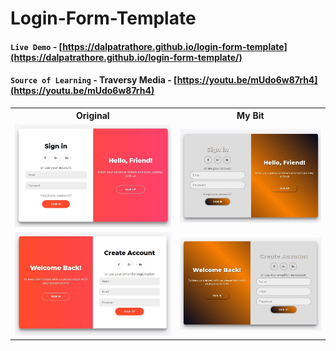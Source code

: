 # Login-Form-Template

#### `Live Demo` - [https://dalpatrathore.github.io/login-form-template](https://dalpatrathore.github.io/login-form-template/)
#### `Source of Learning` - **Traversy Media** - [https://youtu.be/mUdo6w87rh4](https://youtu.be/mUdo6w87rh4)


<table>
<tr>
   <th>Original
   </th>
   <th>My Bit
   </th>
</tr>

<tr>
  <td><img src="https://github.com/DalpatRathore/login-form-template/blob/main/images/form-1.jpg" alt="form screenshot"/></td>
  <td><img src="https://github.com/DalpatRathore/login-form-template/blob/main/images/form-1a.jpg" alt="form screenshot"/></td>
</tr>
<tr>
  <td><img src="https://github.com/DalpatRathore/login-form-template/blob/main/images/form-2.jpg" alt="form screenshot"/></td>
  <td><img src="https://github.com/DalpatRathore/login-form-template/blob/main/images/form-2a.jpg" alt="form screenshot"/></td>
</tr>
</table>
